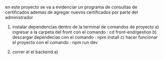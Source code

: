 en este proyecto se va a evidenciar un programa de consultas de certificados ademas de agregar nuevos certificados por parte del administrador 

1. instalar dependencias dentro de la terminal de comandos de proyecto
    a) ingresar a la carpeta del front con el comando : cd front-end/gestion
    b) descargar dependecias con el comando : npm install
    c) hacer funcionar el proyecto con el comando : npm run dev
    
2. correr el el backend
    a) 
